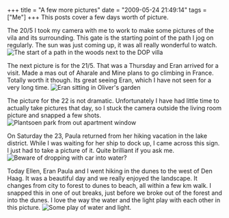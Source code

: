 +++
title = "A few more pictures"
date = "2009-05-24 21:49:14"
tags = ["Me"]
+++
This posts cover a few days worth of picture.

The 20/5 I took my camera with me to work to make some pictures of the vila and its surrounding. This gate is the starting point of the path I jog on regularly. The sun was just coming up, it was all really wonderful to watch. ![The start of a path in the woods next to the DOP villa](/images/img_7650.jpg)

The next picture is for the 21/5. That was a Thursday and Eran arrived for a visit. Made a mas out of Aharale and Mine plans to go climbing in France. Totally worth it though. Its great seeing Eran, which I have not seen for a very long time. ![Eran sitting in Oliver's garden](/images/img_0038.jpg)

The picture for the 22 is not dramatic. Unfortunately I have had little time to actually take pictures that day, so I stuck the camera outside the living room picture and snapped a few shots. ![Plantsoen park from out apartment window](/images/img_7657.jpg)

On Saturday the 23, Paula returned from her hiking vacation in the lake district. While I was waiting for her ship to dock up, I came across this sign. I just had to take a picture of it. Quite brilliant if you ask me. ![Beware of dropping with car into water?](/images/img_7658.jpg)

Today Ellen, Eran Paula and I went hiking in the dunes to the west of Den Haag. It was a beautiful day and we really enjoyed the landscape. It changes from city to forest to dunes to beach, all within a few km walk. I snapped this in one of out breaks, just before we broke out of the forest and into the dunes. I love the way the water and the light play with each other in this
picture. ![Some play of water and light.](/images/img_7678.jpg)

